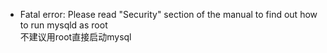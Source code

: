 

*  Fatal error: Please read "Security" section of the manual to find out how to run mysqld as root   
 不建议用root直接启动mysql
